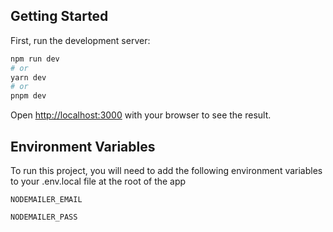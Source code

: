 ## Getting Started

First, run the development server:

```bash
npm run dev
# or
yarn dev
# or
pnpm dev
```

Open [http://localhost:3000](http://localhost:3000) with your browser to see the result.



## Environment Variables

To run this project, you will need to add the following environment variables to your .env.local file at the root of the app 

`NODEMAILER_EMAIL`

`NODEMAILER_PASS`